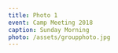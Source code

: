 ```yaml
---
title: Photo 1
event: Camp Meeting 2018
caption: Sunday Morning
photo: /assets/groupphoto.jpg
---
```


